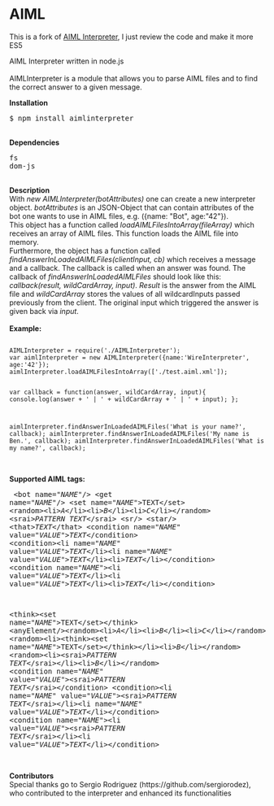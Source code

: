 AIML
=======

This is a fork of [AIML Interpreter](https://github.com/raethlein/AIML.js), I just review the code and make it more ES5

AIML Interpreter written in node.js<br/>
<br/>
AIMLInterpreter is a module that allows you to parse AIML files and to find the correct answer to a given message.<br/>

<b>Installation</b>
<pre>$ npm install aimlinterpreter</pre>
<br/>
<b>Dependencies</b><pre>
fs
dom-js</pre>
<br/>
<b>Description</b><br/>
With <i>new AIMLInterpreter(botAttributes)</i> one can create a new interpreter object. <i>botAttributes</i> is an JSON-Object that
can contain attributes of the bot one wants to use in AIML files, e.g. ({name: "Bot", age:"42"}).<br/>
This object has a function called <i>loadAIMLFilesIntoArray(fileArray)</i> which receives an array of AIML files.
This function loads the AIML file into memory.<br/>
Furthermore, the object has a function called <i>findAnswerInLoadedAIMLFiles(clientInput, cb)</i> which receives
a message and a callback. The callback is called when an answer was found.
The callback of <i>findAnswerInLoadedAIMLFiles</i> should look like this: <i>callback(result, wildCardArray, input)</i>.
<i>Result</i> is the answer from the AIML file and <i>wildCardArray</i> stores the values of all wildcardInputs passed previously from the client. The original input which triggered the answer is given back via <i>input</i>.
<br/><br/>
<b>Example:</b><br/>
<pre><code>
AIMLInterpreter = require('./AIMLInterpreter');
var aimlInterpreter = new AIMLInterpreter({name:'WireInterpreter', age:'42'});
aimlInterpreter.loadAIMLFilesIntoArray(['./test.aiml.xml']);

var callback = function(answer, wildCardArray, input){
    console.log(answer + ' | ' + wildCardArray + ' | ' + input);
};

aimlInterpreter.findAnswerInLoadedAIMLFiles('What is your name?', callback);
aimlInterpreter.findAnswerInLoadedAIMLFiles('My name is Ben.', callback);
aimlInterpreter.findAnswerInLoadedAIMLFiles('What is my name?', callback);
</code></pre><br/>
<b>Supported AIML tags:</b><pre>
&lt;bot name="<i>NAME</i>"/>
&lt;get name="<i>NAME</i>"/>
&lt;set name="<i>NAME</i>">TEXT&lt;/set>
&lt;random>&lt;li><i>A</i>&lt;/li>&lt;li><i>B</i>&lt;/li>&lt;li><i>C</i>&lt;/li>&lt;/random>
&lt;srai><i>PATTERN TEXT</i>&lt;/srai>
&lt;sr/>
&lt;star/>
&lt;that><i>TEXT</i>&lt;/that>
&lt;condition name="<i>NAME</i>" value="<i>VALUE</i>"><i>TEXT</i>&lt;/condition>
&lt;condition>&lt;li name="<i>NAME</i>" value="<i>VALUE</i>"><i>TEXT</i>&lt;/li>&lt;li name="<i>NAME</i>" value="<i>VALUE</i>"><i>TEXT</i>&lt;/li>&lt;li><i>TEXT</i>&lt;/li>&lt;/condition>
&lt;condition name="<i>NAME</i>">&lt;li value="<i>VALUE</i>"><i>TEXT</i>&lt;/li>&lt;li value="<i>VALUE</i>"><i>TEXT</i>&lt;/li>&lt;li><i>TEXT</i>&lt;/li>&lt;/condition>

&lt;think>&lt;set name="<i>NAME</i>">TEXT&lt;/set>&lt;/think>
&lt;anyElement/>&lt;random>&lt;li><i>A</i>&lt;/li>&lt;li><i>B</i>&lt;/li>&lt;li><i>C</i>&lt;/li>&lt;/random>&lt;anyElement/>
&lt;random>&lt;li>&lt;think>&lt;set name="<i>NAME</i>">TEXT&lt;/set>&lt;/think>&lt;/li>&lt;li><i>B</i>&lt;/li>&lt;/random>
&lt;random>&lt;li>&lt;srai><i>PATTERN TEXT</i>&lt;/srai>&lt;/li>&lt;li><i>B</i>&lt;/li>&lt;/random>
&lt;condition name="<i>NAME</i>" value="<i>VALUE</i>">&lt;srai><i>PATTERN TEXT</i>&lt;/srai>&lt;/condition>
&lt;condition>&lt;li name="<i>NAME</i>" value="<i>VALUE</i>">&lt;srai><i>PATTERN TEXT</i>&lt;/srai>&lt;/li>&lt;li name="<i>NAME</i>" value="<i>VALUE</i>"><i>TEXT</i>&lt;/li>&lt;/condition>
&lt;condition name="<i>NAME</i>">&lt;li value="<i>VALUE</i>">&lt;srai><i>PATTERN TEXT</i>&lt;/srai>&lt;/li>&lt;li value="<i>VALUE</i>"><i>TEXT</i>&lt;/li>&lt;/condition>
</pre>

<br/>
<b>Contributors</b><br/>
Special thanks go to Sergio Rodriguez (https://github.com/sergiorodez), who contributed to the interpreter and enhanced its functionalities
